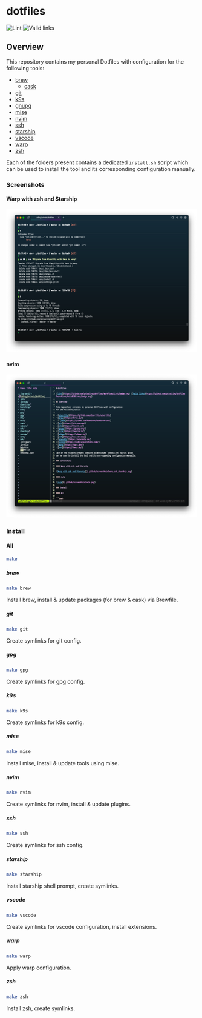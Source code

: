 # dotfiles

![Lint](https://github.com/pkissling/dotfiles/workflows/Lint/badge.svg) ![Valid links](https://github.com/pkissling/dotfiles/workflows/Valid%20links/badge.svg)

## Overview

This repository contains my personal Dotfiles with configuration
for the following tools:

- [brew](https://brew.sh/)
  - [cask](https://github.com/Homebrew/homebrew-cask)
- [git](https://git-scm.com/)
- [k9s](https://k9scli.io/)
- [gnupg](https://gnupg.org/)
- [mise](https://mise.jdx.dev/)
- [nvim](https://neovim.io/)
- [ssh](https://www.ssh.com/)
- [starship](https://starship.rs/)
- [vscode](https://code.visualstudio.com/)
- [warp](https://warp.dev/)
- [zsh](https://ohmyz.sh/)

Each of the folders present contains a dedicated `install.sh` script which
can be used to install the tool and its corresponding configuration manually.

### Screenshots

#### Warp with zsh and Starship

![Warp with zsh and Starship](/.github/screenshots/warp_zsh_starship.png)

#### nvim

![nvim](/.github/screenshots/nvim.png)

### Install

#### All

```bash
make
```

##### brew

```bash
make brew
```

Install brew, install & update packages (for brew & cask) via Brewfile.

##### git

```bash
make git
```

Create symlinks for git config.

##### gpg

```bash
make gpg
```

Create symlinks for gpg config.

##### k9s

```bash
make k9s
```

Create symlinks for k9s config.

##### mise

```bash
make mise
```

Install mise, install & update tools using mise.

<!-- markdownlint-disable -->
##### nvim
<!-- markdownlint-restore -->
```bash
make nvim
```

Create symlinks for nvim, install & update plugins.

##### ssh

```bash
make ssh
```

Create symlinks for ssh config.

##### starship

```bash
make starship
```

Install starship shell prompt, create symlinks.

##### vscode

```bash
make vscode
```

Create symlinks for vscode configuration, install extensions.

##### warp

```bash
make warp
```

Apply warp configuration.

##### zsh

```bash
make zsh
```

Install zsh, create symlinks.
